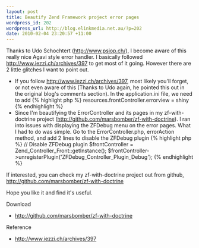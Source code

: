 ```yaml
---
layout: post
title: Beautify Zend Framework project error pages
wordpress_id: 202
wordpress_url: http://blog.elinkmedia.net.au/?p=202
date: 2010-02-04 23:20:57 +11:00
---
```

Thanks to Udo Schochtert (http://www.psiop.ch/), I become aware of this really nice Agavi style error handler. I basically followed http://www.iezzi.ch/archives/397 to get most of it going. However there are 2 little glitches I want to point out.

- If you follow http://www.iezzi.ch/archives/397, most likely you'll forget, or not even aware of this (Thanks to Udo again, he pointed this out in the original blog's comments section). In the application.ini file, we need to add
{% highlight php %}
resources.frontController.errorview = shiny
{% endhighlight %}
- Since I'm beautifying the ErrorController and its pages in my zf-with-doctrine project (http://github.com/marsbomber/zf-with-doctrine). I ran into issues with displaying the ZFDebug menu on the error pages. What I had to do was simple. Go to the ErrorController.php, errorAction method, and add 2 lines to disable the ZFDebug plugin
{% highlight php %}
// Disable ZFDebug plugin
$frontController = Zend_Controller_Front::getInstance();
$frontController-&gt;unregisterPlugin('ZFDebug_Controller_Plugin_Debug');
{% endhighlight %}

If interested, you can check my zf-with-doctrine project out from github, http://github.com/marsbomber/zf-with-doctrine

Hope you like it and find it's useful.

Download
<ul>
	<li><a href="http://github.com/marsbomber/zf-with-doctrine" target="_blank">http://github.com/marsbomber/zf-with-doctrine</a></li>
</ul>
Reference
<ul>
	<li><a href="http://www.iezzi.ch/archives/397" target="_blank">http://www.iezzi.ch/archives/397</a></li>
</ul>
